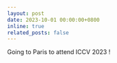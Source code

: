 ```yaml
---
layout: post
date: 2023-10-01 00:00:00+0800
inline: true
related_posts: false
---
```


Going to Paris to attend ICCV 2023 !
